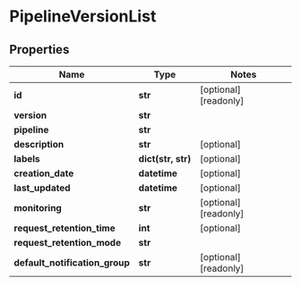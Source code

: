 # PipelineVersionList

## Properties
Name | Type | Notes
------------ | ------------- | -------------
**id** | **str** | [optional] [readonly] 
**version** | **str** | 
**pipeline** | **str** | 
**description** | **str** | [optional] 
**labels** | **dict(str, str)** | [optional] 
**creation_date** | **datetime** | [optional] 
**last_updated** | **datetime** | [optional] 
**monitoring** | **str** | [optional] [readonly] 
**request_retention_time** | **int** | [optional] 
**request_retention_mode** | **str** | 
**default_notification_group** | **str** | [optional] [readonly] 



